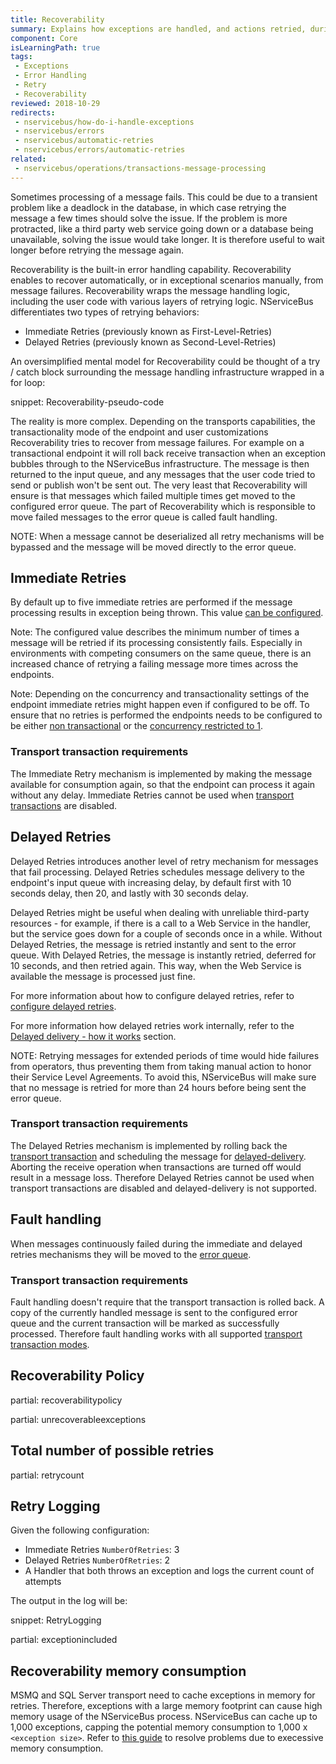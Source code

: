 ```yaml
---
title: Recoverability
summary: Explains how exceptions are handled, and actions retried, during message processing
component: Core
isLearningPath: true
tags:
 - Exceptions
 - Error Handling
 - Retry
 - Recoverability
reviewed: 2018-10-29
redirects:
 - nservicebus/how-do-i-handle-exceptions
 - nservicebus/errors
 - nservicebus/automatic-retries
 - nservicebus/errors/automatic-retries
related:
 - nservicebus/operations/transactions-message-processing
---
```


Sometimes processing of a message fails. This could be due to a transient problem like a deadlock in the database, in which case retrying the message a few times should solve the issue. If the problem is more protracted, like a third party web service going down or a database being unavailable, solving the issue would take longer. It is therefore useful to wait longer before retrying the message again.

Recoverability is the built-in error handling capability. Recoverability enables to recover automatically, or in exceptional scenarios manually, from message failures. Recoverability wraps the message handling logic, including the user code with various layers of retrying logic. NServiceBus differentiates two types of retrying behaviors:

 * Immediate Retries (previously known as First-Level-Retries)
 * Delayed Retries (previously known as Second-Level-Retries)

An oversimplified mental model for Recoverability could be thought of a try / catch block surrounding the message handling infrastructure wrapped in a for loop:

snippet: Recoverability-pseudo-code

The reality is more complex. Depending on the transports capabilities, the transactionality mode of the endpoint and user customizations Recoverability tries to recover from message failures. For example on a transactional endpoint it will roll back receive transaction when an exception bubbles through to the NServiceBus infrastructure. The message is then returned to the input queue, and any messages that the user code tried to send or publish won't be sent out. The very least that Recoverability will ensure is that messages which failed multiple times get moved to the configured error queue. The part of Recoverability which is responsible to move failed messages to the error queue is called fault handling.

NOTE: When a message cannot be deserialized all retry mechanisms will be bypassed and the message will be moved directly to the error queue.


## Immediate Retries

By default up to five immediate retries are performed if the message processing results in exception being thrown. This value [can be configured](/nservicebus/recoverability/configure-immediate-retries.md).

Note: The configured value describes the minimum number of times a message will be retried if its processing consistently fails. Especially in environments with competing consumers on the same queue, there is an increased chance of retrying a failing message more times across the endpoints.

Note: Depending on the concurrency and transactionality settings of the endpoint immediate retries might happen even if configured to be off. To ensure that no retries is performed the endpoints needs to be configured to be either [non transactional](/transports/transactions.md) or the [concurrency restricted to 1](/nservicebus/operations/tuning.md).


### Transport transaction requirements

The Immediate Retry mechanism is implemented by making the message available for consumption again, so that the endpoint can process it again without any delay. Immediate Retries cannot be used when [transport transactions](/transports/transactions.md) are disabled.


## Delayed Retries

Delayed Retries introduces another level of retry mechanism for messages that fail processing. Delayed Retries schedules message delivery to the endpoint's input queue with increasing delay, by default first with 10 seconds delay, then 20, and lastly with 30 seconds delay.

Delayed Retries might be useful when dealing with unreliable third-party resources - for example, if there is a call to a Web Service in the handler, but the service goes down for a couple of seconds once in a while. Without Delayed Retries, the message is retried instantly and sent to the error queue. With Delayed Retries, the message is instantly retried, deferred for 10 seconds, and then retried again. This way, when the Web Service is available the message is processed just fine.

For more information about how to configure delayed retries, refer to [configure delayed retries](configure-delayed-retries.md).

For more information how delayed retries work internally, refer to the [Delayed delivery - how it works](/nservicebus/messaging/delayed-delivery.md#how-it-works) section.

NOTE: Retrying messages for extended periods of time would hide failures from operators, thus preventing them from taking manual action to honor their Service Level Agreements. To avoid this, NServiceBus will make sure that no message is retried for more than 24 hours before being sent the error queue.


### Transport transaction requirements

The Delayed Retries mechanism is implemented by rolling back the [transport transaction](/transports/transactions.md) and scheduling the message for [delayed-delivery](/nservicebus/messaging/delayed-delivery.md). Aborting the receive operation when transactions are turned off would result in a message loss. Therefore Delayed Retries cannot be used when transport transactions are disabled and delayed-delivery is not supported.


## Fault handling

When messages continuously failed during the immediate and delayed retries mechanisms they will be moved to the [error queue](/nservicebus/recoverability/configure-error-handling.md).


### Transport transaction requirements

Fault handling doesn't require that the transport transaction is rolled back. A copy of the currently handled message is sent to the configured error queue and the current transaction will be marked as successfully processed. Therefore fault handling works with all supported [transport transaction modes](/transports/transactions.md).


## Recoverability Policy

partial: recoverabilitypolicy

partial: unrecoverableexceptions

## Total number of possible retries

partial: retrycount


## Retry Logging

Given the following configuration:

 * Immediate Retries `NumberOfRetries`: 3
 * Delayed Retries `NumberOfRetries`: 2
 * A Handler that both throws an exception and logs the current count of attempts

The output in the log will be:

snippet: RetryLogging

partial: exceptionincluded


## Recoverability memory consumption

MSMQ and SQL Server transport need to cache exceptions in memory for retries. Therefore, exceptions with a large memory footprint can cause high memory usage of the NServiceBus process. NServiceBus can cache up to 1,000 exceptions, capping the potential memory consumption to 1,000 x `<exception size>`. Refer to [this guide](/nservicebus/recoverability/lru-memory-consumption.md) to resolve problems due to execessive memory consumption.

